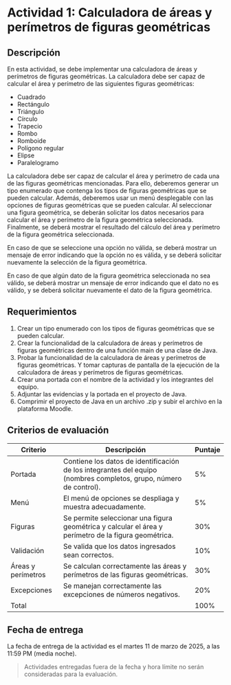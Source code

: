 # Actividad 1: Calculadora de áreas y perímetros de figuras geométricas

## Descripción

En esta actividad, se debe implementar una calculadora de áreas y perímetros de figuras geométricas. La calculadora debe
ser capaz de calcular el área y perímetro de las siguientes figuras geométricas:

- Cuadrado
- Rectángulo
- Triángulo
- Círculo
- Trapecio
- Rombo
- Romboide
- Polígono regular
- Elipse
- Paralelogramo

La calculadora debe ser capaz de calcular el área y perímetro de cada una de las figuras geométricas mencionadas. Para
ello, deberemos generar un tipo enumerado que contenga los tipos de figuras geométricas que se pueden calcular. Además,
deberemos usar un menú desplegable con las opciones de figuras geométricas que se pueden calcular. Al seleccionar una
figura geométrica, se deberán solicitar los datos necesarios para calcular el área y perímetro de la figura geométrica
seleccionada. Finalmente, se deberá mostrar el resultado del cálculo del área y perímetro de la figura geométrica
seleccionada.

En caso de que se seleccione una opción no válida, se deberá mostrar un mensaje de error indicando que la opción no es
válida, y se deberá solicitar nuevamente la selección de la figura geométrica.

En caso de que algún dato de la figura geométrica seleccionada no sea válido, se deberá mostrar un mensaje de error
indicando que el dato no es válido, y se deberá solicitar nuevamente el dato de la figura geométrica.

## Requerimientos

1. Crear un tipo enumerado con los tipos de figuras geométricas que se pueden calcular.
2. Crear la funcionalidad de la calculadora de áreas y perímetros de figuras geométricas dentro de una función main de
   una clase de Java.
3. Probar la funcionalidad de la calculadora de áreas y perímetros de figuras geométricas. Y tomar capturas de pantalla
   de la ejecución de la calculadora de áreas y perímetros de figuras geométricas.
4. Crear una portada con el nombre de la actividad y los integrantes del equipo.
5. Adjuntar las evidencias y la portada en el proyecto de Java.
6. Comprimir el proyecto de Java en un archivo .zip y subir el archivo en la plataforma Moodle.

## Criterios de evaluación

| Criterio           | Descripción                                                                                                       | Puntaje |
|--------------------|-------------------------------------------------------------------------------------------------------------------|---------|
| Portada            | Contiene los datos de identificación de los integrantes del equipo (nombres completos, grupo, número de control). | 5%      |
| Menú               | El menú de opciones se despliaga y muestra adecuadamente.                                                         | 5%      |
| Figuras            | Se permite seleccionar una figura geométrica y calcular el área y perímetro de la figura geométrica.              | 30%     |
| Validación         | Se valida que los datos ingresados sean correctos.                                                                | 10%     |
| Áreas y perímetros | Se calculan correctamente las áreas y perímetros de las figuras geométricas.                                      | 30%     |
| Excepciones        | Se manejan correctamente las excepciones de números negativos.                                                    | 20%     |
| Total              |                                                                                                                   | 100%    |

## Fecha de entrega

La fecha de entrega de la actividad es el martes 11 de marzo de 2025, a las 11:59 PM (media noche).

> Actividades entregadas fuera de la fecha y hora límite no serán consideradas para la evaluación.